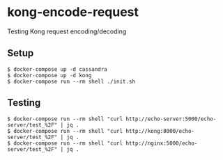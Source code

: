 # kong-encode-request
Testing Kong request encoding/decoding

## Setup

    $ docker-compose up -d cassandra
    $ docker-compose up -d kong
    $ docker-compose run --rm shell ./init.sh


## Testing
    
    $ docker-compose run --rm shell "curl http://echo-server:5000/echo-server/test_%2F" | jq .
    $ docker-compose run --rm shell "curl http://kong:8000/echo-server/test_%2F" | jq .
    $ docker-compose run --rm shell "curl http://nginx:5000/echo-server/test_%2F" | jq .
